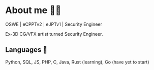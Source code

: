 # About me 🧙‍♂️

OSWE | eCPPTv2 | eJPTv1 | Security Engineer

Ex-3D CG/VFX artist turned Security Engineer.

## Languages 🍄

Python, SQL, JS, PHP, C, Java, Rust (learning), Go (have yet to start)
